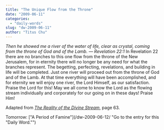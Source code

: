 ```yaml
---
title: "The Unique Flow from the Throne"
date: "2009-06-11"
categories: 
  - "daily-words"
slug: "dw-2009-06-11"
author: "Titus Chu"
---
```


_Then he showed me a river of the water of life, clear as crystal, coming from the throne of God and of the Lamb. — Revelation 22:1_ In Revelation 22 there are no branches to this one flow from the throne of the New Jerusalem, for in eternity there will no longer be any need for what the branches represent. The begetting, perfecting, revelations, and building in life will be completed. Just one river will proceed out from the throne of God and of the Lamb. At that time everything will have been accomplished, and for eternity we will enjoy one river, the Lord Himself, as our satisfaction. Praise the Lord for this! May we all come to know the Lord as the flowing stream individually and corporately for our going on in these days! Praise Him!

Adapted from [_The Reality of the Divine Stream_](/book-reality-of-the-divine-stream/ "Go to the entry for this book."), page 63.

Tomorrow: ["A Period of Famine"](/dw-2009-06-12/ "Go to the entry for this "Daily Word."")

